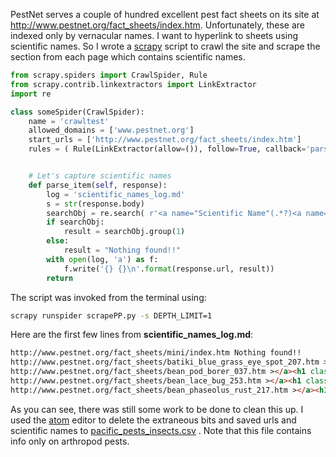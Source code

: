 <!-- 
.. title: Using Scrapy to Extract Scientific Names from PestNet Fact Sheets
.. slug: using-scrapy-to-extract-scientific-names-from-pestnet-fact-sheets
.. date: 2017-05-18 13:00:26 UTC+10:00
.. tags: scrapy, python
.. category: 
.. link: 
.. description: 
.. type: text
-->

PestNet serves a couple of hundred excellent pest fact sheets on its site at http://www.pestnet.org/fact_sheets/index.htm. Unfortunately, these are indexed only by vernacular names. I want to hyperlink to sheets using scientific names.  So I wrote a  [scrapy](https://scrapy.org/) script to crawl the site and scrape the section from each page which contains scientific names.  

~~~python
from scrapy.spiders import CrawlSpider, Rule
from scrapy.contrib.linkextractors import LinkExtractor
import re

class someSpider(CrawlSpider):
    name = 'crawltest'
    allowed_domains = ['www.pestnet.org']
    start_urls = ['http://www.pestnet.org/fact_sheets/index.htm']
    rules = ( Rule(LinkExtractor(allow=()), follow=True, callback='parse_item'), )


    # Let's capture scientific names
    def parse_item(self, response):
        log = 'scientific_names_log.md'
        s = str(response.body)
        searchObj = re.search( r'<a name="Scientific Name"(.*?)<a name=', s, re.M|re.I)
        if searchObj:
            result = searchObj.group(1)
        else:
            result = "Nothing found!!"
        with open(log, 'a') as f:
            f.write('{} {}\n'.format(response.url, result))
        return
~~~

The script was invoked from the terminal using:
~~~sh
scrapy runspider scrapePP.py -s DEPTH_LIMIT=1
~~~

Here are the first few lines from **scientific_names_log.md**:
~~~md
http://www.pestnet.org/fact_sheets/mini/index.htm Nothing found!!
http://www.pestnet.org/fact_sheets/batiki_blue_grass_eye_spot_207.htm ></a><h1 class="" style="False">Scientific Name</h1><P><EM>Curvularia ischaemi</EM></P>
http://www.pestnet.org/fact_sheets/bean_pod_borer_037.htm ></a><h1 class="" style="False">Scientific Name</h1><P><EM>Maruca</EM> <EM>vitrata</EM>; it used to be known as <EM>Maruca testulalis.</EM></P>
http://www.pestnet.org/fact_sheets/bean_lace_bug_253.htm ></a><h1 class="" style="False">Scientific Name</h1><P><EM></EM>&nbsp;<EM>Corythucha gossypii</EM></P>
http://www.pestnet.org/fact_sheets/bean_phaseolus_rust_217.htm ></a><h1 class="" style="False">Scientific Name</h1><P><EM>Uromyces appendiculatus</EM> \r\nvar. <EM>appendiculatus.</EM> Previously <EM>Uromyces \r\nphaseoli.</EM> </P>
~~~

As you can see, there was still some work to be done to clean this up. I used the [atom](https://atom.io/)  editor to delete the extraneous bits and saved urls and scientific names to [pacific_pests_insects.csv](/files/pacific_pests_insects.csv) . Note that this file contains info only on arthropod pests.